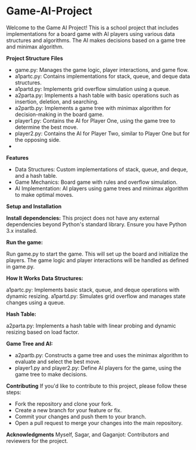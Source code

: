 # Game-AI-Project
Welcome to the Game AI Project! This is a school project that includes implementations for a board game with AI players using various data structures and algorithms. The AI makes decisions based on a game tree and minimax algorithm.

**Project Structure**
**Files**
- game.py: Manages the game logic, player interactions, and game flow.
- a1partc.py: Contains implementations for stack, queue, and deque data structures.
- a1partd.py: Implements grid overflow simulation using a queue.
- a2parta.py: Implements a hash table with basic operations such as insertion, deletion, and 
  searching.
- a2partb.py: Implements a game tree with minimax algorithm for decision-making in the board game.
- player1.py: Contains the AI for Player One, using the game tree to determine the best move.
- player2.py: Contains the AI for Player Two, similar to Player One but for the opposing side.
- 
**Features**
  
- Data Structures: Custom implementations of stack, queue, and deque, and a hash table.
- Game Mechanics: Board game with rules and overflow simulation.
- AI Implementation: AI players using game trees and minimax algorithm to make optimal moves.

**Setup and Installation**

**Install dependencies:** This project does not have any external dependencies beyond Python's standard library. Ensure you have Python 3.x installed.

**Run the game:**

Run game.py to start the game. This will set up the board and initialize the players.
The game logic and player interactions will be handled as defined in game.py.

**How It Works**
**Data Structures:**

a1partc.py: Implements basic stack, queue, and deque operations with dynamic resizing.
a1partd.py: Simulates grid overflow and manages state changes using a queue.

**Hash Table:**

a2parta.py: Implements a hash table with linear probing and dynamic resizing based on load factor.

**Game Tree and AI:**

- a2partb.py: Constructs a game tree and uses the minimax algorithm to evaluate and select the 
 best move.
- player1.py and player2.py: Define AI players for the game, using the game tree to make 
 decisions.

**Contributing**
If you'd like to contribute to this project, please follow these steps:

- Fork the repository and clone your fork.
- Create a new branch for your feature or fix.
- Commit your changes and push them to your branch.
- Open a pull request to merge your changes into the main repository.

**Acknowledgments**
Myself, Sagar, and Gaganjot: Contributors and reviewers for the project.

